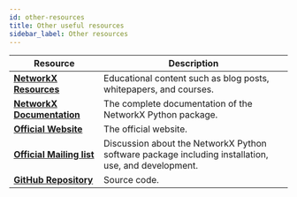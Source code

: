 ```yaml
---
id: other-resources
title: Other useful resources
sidebar_label: Other resources
---
```


| Resource    | Description |
| ----------- | ----------- |
| **[NetworkX Resources](https://memgraph.com/memgraph-for-networkx?utm_source=networkx-guide&utm_medium=referral&utm_campaign=networkx_ppp&utm_term=other%2Bresources&utm_content=resources)**                         | Educational content such as blog posts, whitepapers, and courses.         
| **[NetworkX Documentation](https://networkx.org/documentation/stable/index.html)**    | The complete documentation of the NetworkX Python package.    |
| **[Official Website](https://networkx.org/)**                                         | The official website.                                         |
| **[Official Mailing list](https://groups.google.com/g/networkx-discuss)**             | Discussion about the NetworkX Python software package including installation, use, and development. |
| **[GitHub Repository](https://github.com/networkx/networkx)**                         | Source code.                                                 |

